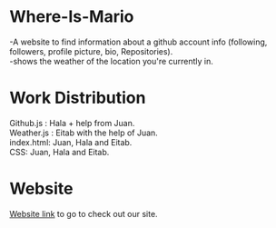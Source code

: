 # Where-Is-Mario

-A website to find information about a github account info (following, followers, profile picture, bio, Repositories). <br>
-shows the weather of the location you're currently in.

# Work Distribution
Github.js : Hala + help from Juan. <br>
Weather.js : Eitab with the help of Juan. <br> 
index.html: Juan, Hala and Eitab. <br>
CSS: Juan, Hala and Eitab. <br>

# Website
[Website link](https://webahead12.github.io/Where-Is-Mario/) to go to check out our site.

